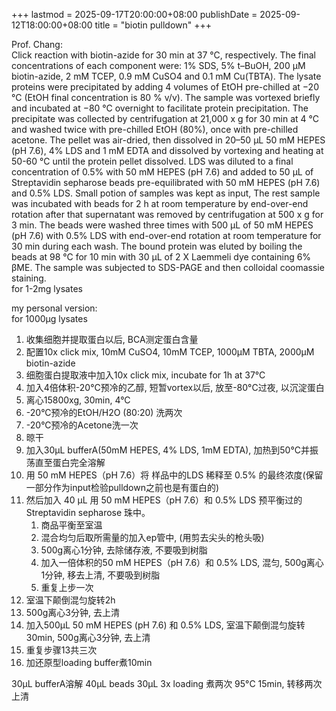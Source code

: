 +++
lastmod = 2025-09-17T20:00:00+08:00
publishDate = 2025-09-12T18:00:00+08:00
title = "biotin pulldown"
+++

Prof. Chang:  
Click reaction with biotin-azide for 30 min at 37 °C, respectively. The final concentrations of each component were: 1% SDS, 5% t–BuOH, 200 µM biotin-azide, 2 mM TCEP, 0.9 mM CuSO4 and 0.1 mM Cu(TBTA). The lysate proteins were precipitated by adding 4 volumes of EtOH pre-chilled at −20 °C (EtOH final concentration is 80 % v/v). The sample was vortexed briefly and incubated at −80 °C overnight to facilitate protein precipitation. The precipitate was collected by centrifugation at 21,000 x g for 30 min at 4 °C and washed twice with pre-chilled EtOH (80%), once with pre-chilled acetone. The pellet was air-dried, then dissolved in 20–50 µL 50 mM HEPES (pH 7.6), 4% LDS and 1 mM EDTA and dissolved by vortexing and heating at 50-60 °C until the protein pellet dissolved. LDS was diluted to a final concentration of 0.5% with 50 mM HEPES (pH 7.6) and added to 50 µL of Streptavidin sepharose beads pre-equilibrated with 50 mM HEPES (pH 7.6) and 0.5% LDS. Small potion of samples was kept as input,  The rest sample was incubated with beads for 2 h at room temperature by end-over-end rotation after that supernatant was removed by centrifugation at 500 x g for 3 min. The beads were washed three times with 500 µL of 50 mM HEPES (pH 7.6) with 0.5% LDS with end-over-end rotation at room temperature for 30 min during each wash. The bound protein was eluted by boiling the beads at 98 °C for 10 min with 30 µL of 2 X Laemmeli dye containing 6% βME. The sample was subjected to SDS-PAGE and then colloidal coomassie staining.  
for 1-2mg lysates  

my personal version:  
for 1000μg lysates

1. 收集细胞并提取蛋白以后, BCA测定蛋白含量
2. 配置10x click mix, 10mM CuSO4, 10mM TCEP, 1000μM TBTA, 2000μM biotin-azide  
3. 细胞蛋白提取液中加入10x click mix, incubate for 1h at 37°C
4. 加入4倍体积-20°C预冷的乙醇, 短暂vortex以后, 放至-80°C过夜, 以沉淀蛋白
5. 离心15800xg, 30min, 4°C
6. -20°C预冷的EtOH/H2O (80:20) 洗两次
7. -20°C预冷的Acetone洗一次
8. 晾干
9. 加入30μL bufferA(50mM HEPES, 4% LDS, 1mM EDTA), 加热到50°C并振荡直至蛋白完全溶解
10. 用 50 mM HEPES（pH 7.6）将 样品中的LDS 稀释至 0.5% 的最终浓度(保留一部分作为input检验pulldown之前也是有蛋白的)
11. 然后加入 40 µL 用 50 mM HEPES（pH 7.6）和 0.5% LDS 预平衡过的 Streptavidin sepharose 珠中。
    1. 商品平衡至室温
    2. 混合均匀后取所需量的加入ep管中, (用剪去尖头的枪头吸)
    3. 500g离心1分钟, 去除储存液, 不要吸到树脂
    4. 加入一倍体积的50 mM HEPES（pH 7.6）和 0.5% LDS, 混匀, 500g离心1分钟, 移去上清, 不要吸到树脂
    5. 重复上步一次
12. 室温下颠倒混匀旋转2h
13. 500g离心3分钟, 去上清
14. 加入500μL 50 mM HEPES (pH 7.6) 和 0.5% LDS, 室温下颠倒混匀旋转30min, 500g离心3分钟, 去上清
15. 重复步骤13共三次
16. 加还原型loading buffer煮10min

30μL bufferA溶解
40μL beads
30μL 3x loading 煮两次 95°C 15min, 转移两次上清